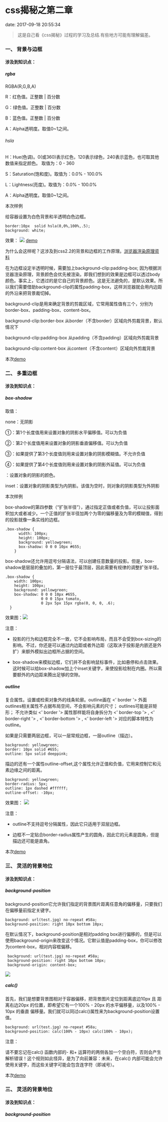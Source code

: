 
#   css揭秘之第二章   #
date: 2017-09-18 20:55:34


>这是自己看《css揭秘》过程的学习及总结.有些地方可能有理解偏差。

<!--more-->

###   一、  背景与边框   ###

####    涉及到知识点：    ###

#####  rgba   #####

RGBA(R,G,B,A)

R：红色值。正整数 | 百分数

G：绿色值。正整数 | 百分数

B：蓝色值。正整数 | 百分数

A：Alpha透明度。取值0~1之间。

######  hsla   #####

H：Hue(色调)。0(或360)表示红色，120表示绿色，240表示蓝色，也可取其他数值来指定颜色。		  取值为：0 - 360

S：Saturation(饱和度)。取值为：0.0% - 100.0%

L：Lightness(亮度)。取值为：0.0% - 100.0%

A：Alpha透明度。取值0~1之间。


本次样例

给容器设置为白色背景和半透明白色边框。

    border:10px  solid hsla(0,0%,100%,.5);
    background: white;

效果：
	![](https://i.imgur.com/ti7rknl.png)
	[demo](https://huanranc.github.io/CSS.Secrets/project2-1)

为什么会这样呢？这涉及到css2.2的背景和边框的工作原理。[浏览器渲染原理资料](http://gomefe.github.io/2016/02/22/%E6%B5%8F%E8%A7%88%E5%99%A8%E6%B8%B2%E6%9F%93%E5%8E%9F%E7%90%86/)

在为边框设定半透明时候，需要加上background-clip:padding-box;
因为根据浏览器渲染原理，背景颜色会优先被渲染。即我们想到的效果是边框可以透过body颜色。事实上，它透过的是它自己的背景颜色。这是无法避免的，是默认效果。所以我们需要借助background-clip的属性padding-box，这样浏览器就会用内边距的外沿来把背景裁切掉。

background-clip是用来确定背景的剪裁区域，它常用属性值有三个，分别为border-box、padding-box、content-box。

background-clip:border-box     从border（不含border）区域向外剪裁背景，默认情况下

background-clip:padding-box     从padding（不含padding）区域向外剪裁背景

background-clip:content-box     从content（不含content）区域向外剪裁背景

本次[demo](https://huanranc.github.io/CSS.Secrets/project2-1 "demo")

###   二、 多重边框   ###

####    涉及到知识点：    ###

#####  box-shadow   #####

取值：

none：无阴影

<length>①：第1个长度值用来设置对象的阴影水平偏移值。可以为负值

<length>②：第2个长度值用来设置对象的阴影垂直偏移值。可以为负值

<length>③：如果提供了第3个长度值则用来设置对象的阴影模糊值。不允许负值

<length>④：如果提供了第4个长度值则用来设置对象的阴影外延值。可以为负值

<color>：设置对象的阴影的颜色。

inset：设置对象的阴影类型为内阴影。该值为空时，则对象的阴影类型为外阴影

本次样例

box-shadow的第四参数（“扩张半径”），通过指定正值或者负值，可以让投影面积加大或者减少。一个正值的扩张半径加两个为零的偏移量及为零的模糊值，得到的投影就像一条实线的边框。

    .box-shadow {
          width: 100px;
          height: 100px;
          background: yellowgreen;
          box-shadow: 0 0 0 10px #655;
        }

box-shadow还允许用逗号分隔语法，可以创建任意数量的投影。但是，box-shadow是层层的叠加的，第一层位于最顶层，因此需要有规律的调整扩张半径。

    .box-shadow {
        width: 100px;
        height: 100px;
        background: yellowgreen;
        box-shadow: 0 0 0 10px #655,
					0 0 0 15px tomato,
					0 2px 5px 15px rgba(0, 0, 0, .6);
      }
效果图：![](https://i.imgur.com/UHn1iqb.png)

注意：

- 投影的行为和边框完全不一致，它不会影响布局，而且不会受到box-sizing的影响。不过，你还是可以通过内边距或者外边距（这取决于投影是内嵌还是外扩）来额外模拟出边框所占据的空间。

- box-shadow来模拟边框，它们并不会影响鼠标事件，比如悬停和点击效果。这时候可以给box-shadow加上个inset关键字，来使投影绘制在内圈。所以需要额外的内边距来腾出足够的空隙。


#####  outline   #####

复合属性。设置或检索对象外的线条轮廓。outline画在 <' border '> 外面
outlines相关属性不占据布局空间，不会影响元素的尺寸；
outlines可能是非矩形；
不允许类似 <' border '> 属性那样能将自身拆分为 <' border-top '> , <' border-right '> , <' border-bottom '> , <' border-left '>
对应的脚本特性为outline。

如果是只需要两层边框，可以一层常规边框，一层outline（描边）。

    background: yellowgreen;
	border: 10px solid #655;
	outline: 5px solid deeppink;

描边的还有一个属性outline-offset,这个属性允许正值和负值，它用来控制它和元素边缘之间的距离。

    background: yellowgreen;
	border-radius: 5px;
	outline: 1px dashed #ffffff;
	outline-offset: -10px;
效果图：
![](https://i.imgur.com/OWzwW2t.png)


注意：

- outline不支持逗号分隔属性，因此它只适用于双层边框。

- 边框不一定贴合border-radius属性产生的圆角，因此它的元素是圆角，但是描边还可能是直角。

本次[demo](https://huanranc.github.io/CSS.Secrets/project2-2 "demo")


###   三、 灵活的背景地位   ###

####    涉及到知识点：    ###

#####  background-position   #####

background-position它允许我们指定的背景图片距离任意角的偏移量，只要我们在偏移量前指定关键字。

    background: url(test.jpg) no-repeat #58a;
    background-position: right 10px bottom 10px;

在默认情况下，background-position是相对padding box进行偏移的，但是可以使用background-origin来改变这个情况。它默认值是padding-box，你可以修改为content-box，相对内容框偏移。

     background: url(test.jpg) no-repeat #58a;
     background-position: right 10px bottom 10px;
     background-origin: content-box;

![](https://i.imgur.com/tnoA1a7.png)

#####  calc()   #####

首先，我们是想要背景图相对于容器偏移，把背景图片定位到距离底边10px 且
距离右边20px 的位置，即希望它有一个100% - 20px 的水平偏移量，以及100% - 10px 的垂直
偏移量。我们就可以同过calc()属性来为background-position设置值。

    background: url(test.jpg) no-repeat #58a;
    background-position: calc(100% - 10px) calc(100% - 10px);

注意：

请不要忘记在calc() 函数内部的- 和+ 运算符的两侧各加一个空白符，否则会产生解析错误！这个规则如此怪异，是为了向前兼容：未来，在calc() 内部可能会允许使用关键字，而这些关键字可能会包含连字符（即减号）。


本次[demo](https://huanranc.github.io/CSS.Secrets/project2-3 "demo")

###   三、 灵活的背景地位   ###

####    涉及到知识点：    ###

#####  background-position   #####
